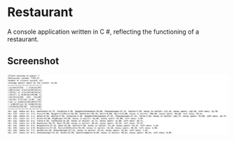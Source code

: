 # Restaurant

A console application written in C #, reflecting the functioning of a restaurant.

## Screenshot

![Screenshot](Restaurant/Screenshots/Screenshot.png?raw=true)